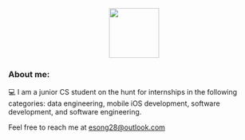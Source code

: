 <div id="header" align="center">
  <img src="https://media.giphy.com/media/M9gbBd9nbDrOTu1Mqx/giphy.gif" width="100"/>
</div>

### About me:

:computer: I am a junior CS student on the hunt for internships in the following categories: data engineering, mobile iOS development, software development, and software engineering.


Feel free to reach me at esong28@outlook.com
